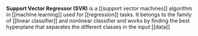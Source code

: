 **Support Vector Regressor (SVR)** is a [[support vector machines]] algorithm in [[machine learning]] used for [[regression]] tasks. It belongs to the family of [[linear classifier]] and nonlinear classifier and works by finding the best hyperplane that separates the different classes in the input [[data]]